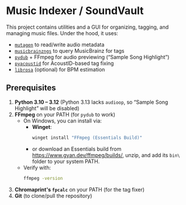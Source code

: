 # Music Indexer / SoundVault

This project contains utilities and a GUI for organizing, tagging, and managing music files. Under the hood, it uses:

- [`mutagen`](https://mutagen.readthedocs.io/) to read/write audio metadata  
- [`musicbrainzngs`](https://musicbrainzngs.readthedocs.io/) to query MusicBrainz for tags  
- [`pydub`](https://github.com/jiaaro/pydub) + FFmpeg for audio previewing (“Sample Song Highlight”)  
- [`pyacoustid`](https://github.com/beetbox/pyacoustid) for AcoustID-based tag fixing  
- [`librosa`](https://librosa.org/) (optional) for BPM estimation  

## Prerequisites

1. **Python 3.10 – 3.12** (Python 3.13 lacks `audioop`, so “Sample Song Highlight” will be disabled)  
2. **FFmpeg** on your PATH (for `pydub` to work)
   - On Windows, you can install via:
     - **Winget**:
       ```powershell
       winget install "FFmpeg (Essentials Build)"
       ```
     - or download an Essentials build from https://www.gyan.dev/ffmpeg/builds/, unzip, and add its `bin\` folder to your system PATH.
   - Verify with:
     ```bash
     ffmpeg -version
     ```
3. **Chromaprint's `fpcalc`** on your PATH (for the tag fixer)
4. **Git** (to clone/pull the repository)
